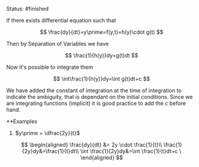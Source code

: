 Status: #finished 

If there exists differential equation such that

$$
\frac{dy}{dt}=y\prime=f(y,t)=h(y)\cdot g(t)
$$

Then by Separation of Variables we have 

$$
\frac{1}{h(y)}dy=g(t)dt
$$

Now it's possible to integrate them

$$
\int\frac{1}{h(y)}dy=\int g(t)dt+c
$$

We have added the constant of integration at the time of integration to indicate the ambiguity, that is dependant on the initial conditions. 
Since we are integrating functions (implicit) it is good practice to add the $c$ before hand. 

**Examples
1. $y\prime = \dfrac{2y}{t}$
	
$$
\begin{aligned}
	\frac{dy}{dt} &= 2y \cdot \frac{1}{t}\\
	\frac{1}{2y}dy&=\frac{1}{t}dt\\
	\int \frac{1}{2y}dy&=\int \frac{1}{t}dt+c
	\
	\end{aligned}
$$

